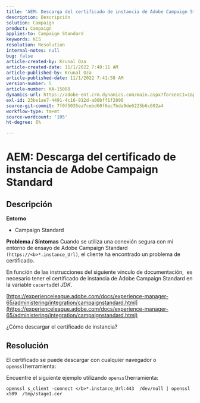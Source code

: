 ```yaml
---
title: 'AEM: Descarga del certificado de instancia de Adobe Campaign Standard'
description: Descripción
solution: Campaign
product: Campaign
applies-to: Campaign Standard
keywords: KCS
resolution: Resolution
internal-notes: null
bug: false
article-created-by: Krunal Oza
article-created-date: 11/1/2022 7:40:11 AM
article-published-by: Krunal Oza
article-published-date: 11/1/2022 7:41:58 AM
version-number: 5
article-number: KA-15088
dynamics-url: https://adobe-ent.crm.dynamics.com/main.aspx?forceUCI=1&pagetype=entityrecord&etn=knowledgearticle&id=5b3cfc69-b859-ed11-9561-6045bd0067ea
exl-id: 23be1ae7-4491-4c16-912d-a00bff1f2090
source-git-commit: 7f0f5035ea7cebd60f6ec7bda9de6225b6c602a4
workflow-type: tm+mt
source-wordcount: '105'
ht-degree: 6%

---
```


# AEM: Descarga del certificado de instancia de Adobe Campaign Standard

## Descripción

<b>Entorno</b>


- Campaign Standard



<b>Problema / Síntomas</b>
Cuando se utiliza una conexión segura con mi entorno de ensayo de Adobe Campaign Standard `(https://<b>*.instance_Url)`, el cliente ha encontrado un problema de certificado.

En función de las instrucciones del siguiente vínculo de documentación, &#x200B; es necesario tener el certificado de instancia de Adobe Campaign Standard en la variable `cacerts`del *JDK*.  

[https://experienceleague.adobe.com/docs/experience-manager-65/administering/integration/campaignstandard.html](https://experienceleague.adobe.com/docs/experience-manager-65/administering/integration/campaignstandard.html)

¿Cómo descargar el certificado de instancia?


## Resolución


El certificado se puede descargar con cualquier navegador o `openssl`herramienta:

Encuentre el siguiente ejemplo utilizando `openssl`herramienta:


```
openssl s_client -connect </b>*.instance_Url:443  /dev/null | openssl x509  /tmp/stage1.cer
```
